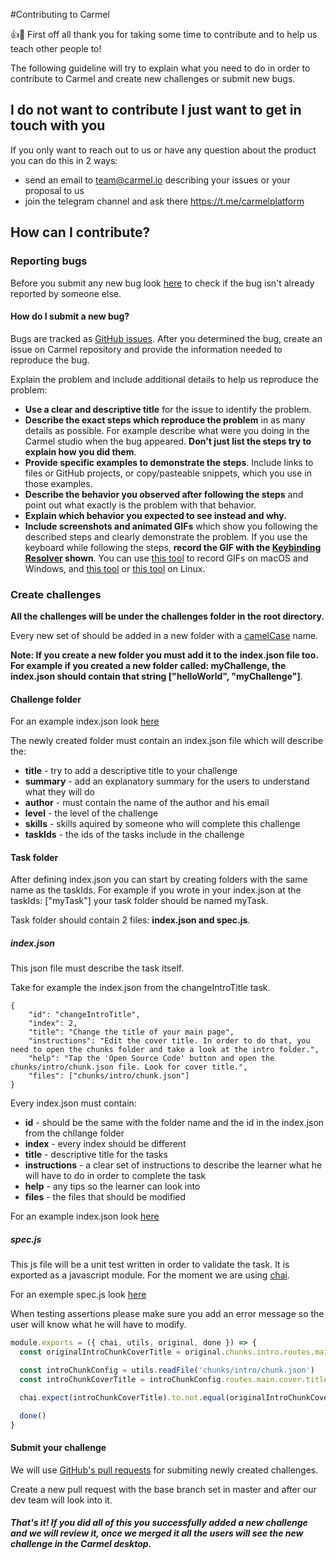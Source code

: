 #Contributing to Carmel

👍🎉 First off all thank you for taking some time to contribute and to help us teach other people to!

The following guideline will try to explain what you need to do in order to contribute to Carmel and create new challenges or submit new bugs.

## I do not want to contribute I just want to get in touch with you

If you only want to reach out to us or have any question about the product you can do this in 2 ways:
* send an email to team@carmel.io describing your issues or your proposal to us
* join the telegram channel and ask there https://t.me/carmelplatform

## How can I contribute?

### Reporting bugs

Before you submit any new bug look [here](https://github.com/fluidtrends/carmel/issues) to check if the bug isn't already reported by someone else.

#### How do I submit a new bug?

Bugs are tracked as [GitHub issues](https://guides.github.com/features/issues/). After you determined the bug, create an issue on Carmel repository and provide the information needed to reproduce the bug.

Explain the problem and include additional details to help us reproduce the problem:

* **Use a clear and descriptive title** for the issue to identify the problem.
* **Describe the exact steps which reproduce the problem** in as many details as possible. For example describe what were you doing in the Carmel studio when the bug appeared. **Don't just list the steps try to explain how you did them**.
* **Provide specific examples to demonstrate the steps**. Include links to files or GitHub projects, or copy/pasteable snippets, which you use in those examples.
* **Describe the behavior you observed after following the steps** and point out what exactly is the problem with that behavior.
* **Explain which behavior you expected to see instead and why.**
* **Include screenshots and animated GIFs** which show you following the described steps and clearly demonstrate the problem. If you use the keyboard while following the steps, **record the GIF with the [Keybinding Resolver](https://github.com/atom/keybinding-resolver) shown**. You can use [this tool](https://www.cockos.com/licecap/) to record GIFs on macOS and Windows, and [this tool](https://github.com/colinkeenan/silentcast) or [this tool](https://github.com/GNOME/byzanz) on Linux.

### Create challenges

**All the challenges will be under the challenges folder in the root directory.**

Every new set of should be added in a new folder with a [camelCase](https://en.wikipedia.org/wiki/Camel_case) name.

**Note: If you create a new folder you must add it to the index.json file too. For example if you created a new folder called: myChallenge, the index.json should contain that string ["helloWorld", "myChallenge"]**.

#### Challenge folder

For an example index.json look [here](https://github.com/fluidtrends/carmel/blob/master/challenges/helloWorld/index.json)


The newly created folder must contain an index.json file which will describe the:
* **title** - try to add a descriptive title to your challenge
* **summary** - add an explanatory summary for the users to understand what they will do
* **author** - must contain the name of the author and his email
* **level** - the level of the challenge
* **skills** - skills aquired by someone who will complete this challenge
* **taskIds** - the ids of the tasks include in the challenge

#### Task folder

After defining index.json you can start by creating folders with the same name as the taskIds. For example if you wrote in your index.json at the taskIds: ["myTask"] your task folder should be named myTask.

Task folder should contain 2 files: **index.json and spec.js**.

##### index.json

This json file must describe the task itself.

Take for example the index.json from the changeIntroTitle task.

```
{
    "id": "changeIntroTitle",
    "index": 2,
    "title": "Change the title of your main page",
    "instructions": "Edit the cover title. In order to do that, you need to open the chunks folder and take a look at the intro folder.",
    "help": "Tap the 'Open Source Code' button and open the chunks/intro/chunk.json file. Look for cover title.",
    "files": ["chunks/intro/chunk.json"]
}
```

Every index.json must contain:
* **id** - should be the same with the folder name and the id in the index.json from the chllange folder
* **index** - every index should be different
* **title** - descriptive title for the tasks
* **instructions** - a clear set of instructions to describe the learner what he will have to do in order to complete the task
* **help** - any tips so the learner can look into
* **files** - the files that should be modified

For an example index.json look [here](https://github.com/fluidtrends/carmel/blob/master/challenges/helloWorld/changeIntroTitle/index.json)

##### spec.js

This js file will be a unit test written in order to validate the task. It is exported as a javascript module. For the moment we are using [chai](https://www.chaijs.com/).

For an exemple spec.js look [here](https://github.com/fluidtrends/carmel/blob/master/challenges/helloWorld/changeIntroTitle/spec.js)

When testing assertions please make sure you add an error message so the user will know what he will have to modify.

```javascript
module.exports = ({ chai, utils, original, done }) => {
  const originalIntroChunkCoverTitle = original.chunks.intro.routes.main.cover.title

  const introChunkConfig = utils.readFile('chunks/intro/chunk.json')
  const introChunkCoverTitle = introChunkConfig.routes.main.cover.title

  chai.expect(introChunkCoverTitle).to.not.equal(originalIntroChunkCoverTitle, `Make sure you change the intro cover title from "${originalIntroChunkCoverTitle}" to something else`)

  done()
}
```

#### Submit your challenge

We will use [GitHub's pull requests](https://help.github.com/articles/about-pull-requests/) for submiting newly created challenges.

Create a new pull request with the base branch set in master and after our dev team will look into it.

##### That's it! If you did all of this you successfully added a new challenge and we will review it, once we merged it all the users will see the new challenge in the Carmel desktop.
